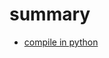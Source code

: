 # summary

- [compile in python](https://github.com/gaoxinge/cpython/blob/python_study/note/summary/compile%20in%20python.md)